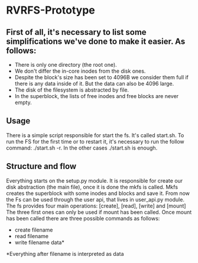 # RVRFS-Prototype

## First of all, it's necessary to list some simplifications we've done to make it easier. As follows:

- There is only one directory (the root one).
- We don't differ the in-core inodes from the disk ones.
- Despite the block's size has been set to 4096B we consider them full if there is any data inside of it.
But the data can also be 4096 large.
- The disk of the filesystem is abstracted by file.
- In the superblock, the lists of free inodes and free blocks are never empty.

## Usage
There is a simple script responsible for start the fs. It's called start.sh.
To run the FS for the first time or to restart it, it's necessary to run the follow command: ./start.sh -r.
In the other cases ./start.sh is enough.

## Structure and flow
Everything starts on the setup.py module. It is responsible for create our disk abstraction (the main file), once it is done the mkfs is called.
Mkfs creates the superblock with some inodes and blocks and save it.
From now the Fs can be used through the user api, that lives in user_api.py module.
The fs provides four main operations: [create], [read], [write] and [mount]
The three first ones can only be used if mount has been called.
Once mount has been called there are three possible commands as follows:
- create filename
- read filename
- write filename data*

*Everything after filename is interpreted as data


